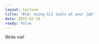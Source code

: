 ```yaml
---
layout: lecture
title: "#14: Using CLI tools at your job"
date: 2025-02-10
ready: false
---
```


Write me!
